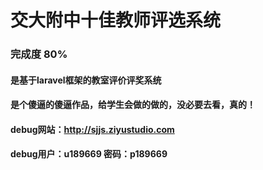 # 交大附中十佳教师评选系统

### 完成度 80%

#### 是基于laravel框架的教室评价评奖系统

#### 是个傻逼的傻逼作品，给学生会做的做的，没必要去看，真的！

#### debug网站：http://sjjs.ziyustudio.com

#### debug用户：u189669 密码：p189669
